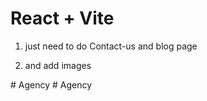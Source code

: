 # React + Vite


1. just need to do Contact-us and blog page

2. and add images 

#   A g e n c y  
 #   A g e n c y  
 